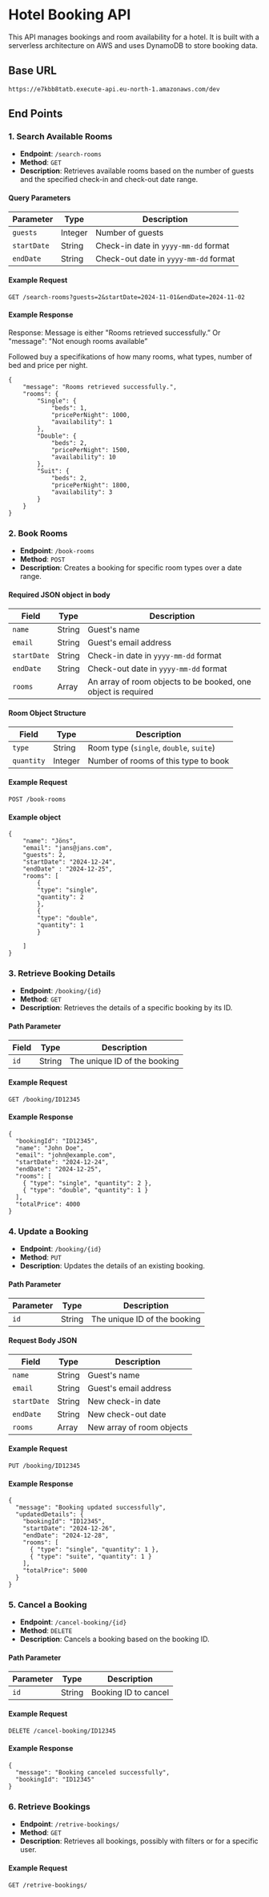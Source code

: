 # Hotel Booking API

This API manages bookings and room availability for a hotel. It is built with a serverless architecture on AWS and uses DynamoDB to store booking data.

## Base URL

```plaintext
https://e7kbb8tatb.execute-api.eu-north-1.amazonaws.com/dev
```

## End Points
### 1. Search Available Rooms

- **Endpoint**: `/search-rooms`
- **Method**: `GET`
- **Description**: Retrieves available rooms based on the number of guests and the specified check-in and check-out date range.

#### Query Parameters

| Parameter   | Type    | Description                                     |
|-------------|---------|-------------------------------------------------|
| `guests`    | Integer | Number of guests                                |
| `startDate` | String  | Check-in date in `yyyy-mm-dd` format            |
| `endDate`   | String  | Check-out date in `yyyy-mm-dd` format           |

#### Example Request
```plaintext
GET /search-rooms?guests=2&startDate=2024-11-01&endDate=2024-11-02
```

#### Example Response

Response: Message is either "Rooms retrieved successfully.” Or  "message": "Not enough rooms available”

Followed buy a specifikations of how many rooms, what types, number of bed and price per night.
```plaintext
{
    "message": "Rooms retrieved successfully.",
    "rooms": {
        "Single": {
            "beds": 1,
            "pricePerNight": 1000,
            "availability": 1
        },
        "Double": {
            "beds": 2,
            "pricePerNight": 1500,
            "availability": 10
        },
        "Suit": {
            "beds": 2,
            "pricePerNight": 1800,
            "availability": 3
        }
    }
}
```

### 2. Book Rooms
- **Endpoint**: `/book-rooms`
- **Method**: `POST`
- **Description**: Creates a booking for specific room types over a date range.

#### Required JSON object in body

| Field      | Type   | Description                                 |
|------------|--------|---------------------------------------------|
| `name`     | String | Guest's name                                |
| `email`    | String | Guest's email address                       |
| `startDate`| String | Check-in date in `yyyy-mm-dd` format        |
| `endDate`  | String | Check-out date in `yyyy-mm-dd` format       |
| `rooms`    | Array  | An array of room objects to be booked, one object is required       |

#### Room Object Structure

| Field      | Type    | Description                                         |
|------------|---------|-----------------------------------------------------|
| `type`     | String  | Room type (`single`, `double`, `suite`)             |
| `quantity` | Integer | Number of rooms of this type to book                |

#### Example Request
```plaintext
POST /book-rooms
```

#### Example object
```plaintext
{
    "name": "Jöns",
    "email": "jans@jans.com",
    "guests": 2,
    "startDate": "2024-12-24",
    "endDate" : "2024-12-25",
    "rooms": [
        {
        "type": "single",
        "quantity": 2
        },
        {
        "type": "double",
        "quantity": 1
        }
    
    ]
}
```
### 3. Retrieve Booking Details
- **Endpoint**: `/booking/{id}`
- **Method**: `GET`
- **Description**: Retrieves the details of a specific booking by its ID.

#### Path Parameter
| Field      | Type    | Description                      |
|------------|---------|----------------------------------|
| `id`       | String  | The unique ID of the booking     |

#### Example Request
```plaintext
GET /booking/ID12345
```

#### Example Response
```plaintext
{
  "bookingId": "ID12345",
  "name": "John Doe",
  "email": "john@example.com",
  "startDate": "2024-12-24",
  "endDate": "2024-12-25",
  "rooms": [
    { "type": "single", "quantity": 2 },
    { "type": "double", "quantity": 1 }
  ],
  "totalPrice": 4000
}
```

### 4. Update a Booking
- **Endpoint**: `/booking/{id}`
- **Method**: `PUT`
- **Description**: Updates the details of an existing booking.

#### Path Parameter
| Parameter  | Type    | Description                      |
|------------|---------|----------------------------------|
| `id`       | String  | The unique ID of the booking     |

#### Request Body JSON
| Field      | Type   | Description                                 |
|------------|--------|---------------------------------------------|
| `name`     | String | Guest's name                                |
| `email`    | String | Guest's email address                       |
| `startDate`| String | New check-in date                           |
| `endDate`  | String | New check-out date                          |
| `rooms`    | Array  | New array of room objects                   |

#### Example Request
```plaintext
PUT /booking/ID12345
```

#### Example Response
```plaintext
{
  "message": "Booking updated successfully",
  "updatedDetails": {
    "bookingId": "ID12345",
    "startDate": "2024-12-26",
    "endDate": "2024-12-28",
    "rooms": [
      { "type": "single", "quantity": 1 },
      { "type": "suite", "quantity": 1 }
    ],
    "totalPrice": 5000
  }
}
```

### 5. Cancel a Booking
- **Endpoint**: `/cancel-booking/{id}`
- **Method**: `DELETE`
- **Description**: Cancels a booking based on the booking ID.

#### Path Parameter
| Parameter  | Type    | Description                      |
|------------|---------|----------------------------------|
| `id`       | String  | Booking ID to cancel             |

#### Example Request
```plaintext
DELETE /cancel-booking/ID12345
```

#### Example Response
```plaintext
{
  "message": "Booking canceled successfully",
  "bookingId": "ID12345"
}
```

### 6. Retrieve Bookings
- **Endpoint**: `/retrive-bookings/`
- **Method**: `GET`
- **Description**: Retrieves all bookings, possibly with filters or for a specific user.

#### Example Request
```plaintext
GET /retrive-bookings/
```
